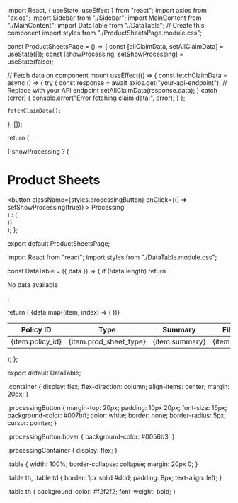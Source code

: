 import React, { useState, useEffect } from "react";
import axios from "axios";
import Sidebar from "./Sidebar";
import MainContent from "./MainContent";
import DataTable from "./DataTable"; // Create this component
import styles from "./ProductSheetsPage.module.css";

const ProductSheetsPage = () => {
  const [allClaimData, setAllClaimData] = useState([]);
  const [showProcessing, setShowProcessing] = useState(false);

  // Fetch data on component mount
  useEffect(() => {
    const fetchClaimData = async () => {
      try {
        const response = await axios.get("your-api-endpoint"); // Replace with your API endpoint
        setAllClaimData(response.data);
      } catch (error) {
        console.error("Error fetching claim data:", error);
      }
    };

    fetchClaimData();
  }, []);

  return (
    <div className={styles.container}>
      {!showProcessing ? (
        <div>
          <h1>Product Sheets</h1>
          <DataTable data={allClaimData} />
          <button
            className={styles.processingButton}
            onClick={() => setShowProcessing(true)}
          >
            Processing
          </button>
        </div>
      ) : (
        <div className={styles.processingContainer}>
          <Sidebar />
          <MainContent />
        </div>
      )}
    </div>
  );
};

export default ProductSheetsPage;



import React from "react";
import styles from "./DataTable.module.css";

const DataTable = ({ data }) => {
  if (!data.length) return <p>No data available</p>;

  return (
    <table className={styles.table}>
      <thead>
        <tr>
          <th>Policy ID</th>
          <th>Type</th>
          <th>Summary</th>
          <th>File Name</th>
          <th>Record Number</th>
        </tr>
      </thead>
      <tbody>
        {data.map((item, index) => (
          <tr key={index}>
            <td>{item.policy_id}</td>
            <td>{item.prod_sheet_type}</td>
            <td>{item.summary}</td>
            <td>{item.file_name}</td>
            <td>{item.rec_number}</td>
          </tr>
        ))}
      </tbody>
    </table>
  );
};

export default DataTable;




.container {
  display: flex;
  flex-direction: column;
  align-items: center;
  margin: 20px;
}

.processingButton {
  margin-top: 20px;
  padding: 10px 20px;
  font-size: 16px;
  background-color: #007bff;
  color: white;
  border: none;
  border-radius: 5px;
  cursor: pointer;
}

.processingButton:hover {
  background-color: #0056b3;
}

.processingContainer {
  display: flex;
}





.table {
  width: 100%;
  border-collapse: collapse;
  margin: 20px 0;
}

.table th,
.table td {
  border: 1px solid #ddd;
  padding: 8px;
  text-align: left;
}

.table th {
  background-color: #f2f2f2;
  font-weight: bold;
}
